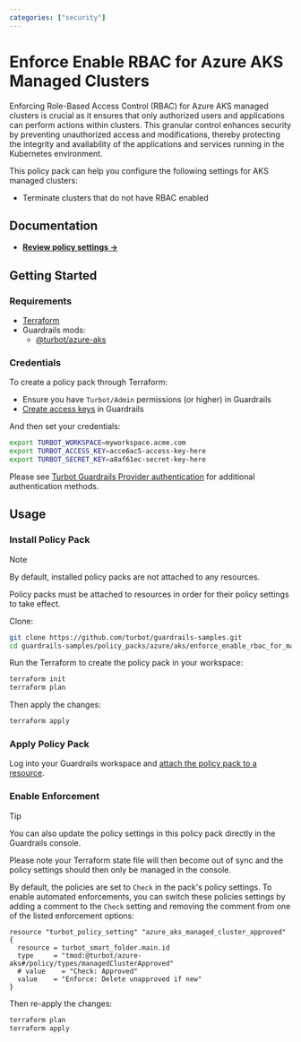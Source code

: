 ```yaml
---
categories: ["security"]
---
```


# Enforce Enable RBAC for Azure AKS Managed Clusters

Enforcing Role-Based Access Control (RBAC) for Azure AKS managed clusters is crucial as it ensures that only authorized users and applications can perform actions within clusters. This granular control enhances security by preventing unauthorized access and modifications, thereby protecting the integrity and availability of the applications and services running in the Kubernetes environment.

This policy pack can help you configure the following settings for AKS managed clusters:

- Terminate clusters that do not have RBAC enabled

## Documentation

- **[Review policy settings →](https://hub-guardrails-turbot-com-git-development-turbot.vercel.app/policy-packs/enforce_enable_rbac_for_managed_clusters/settings)**

## Getting Started

### Requirements

- [Terraform](https://developer.hashicorp.com/terraform/tutorials/azure-get-started/install-cli)
- Guardrails mods:
  - [@turbot/azure-aks](https://hub-guardrails-turbot-com-git-development-turbot.vercel.app/azure/mods/azure-aks)

### Credentials

To create a policy pack through Terraform:

- Ensure you have `Turbot/Admin` permissions (or higher) in Guardrails
- [Create access keys](https://turbot.com/guardrails/docs/guides/iam/access-keys#generate-a-new-guardrails-api-access-key) in Guardrails

And then set your credentials:

```sh
export TURBOT_WORKSPACE=myworkspace.acme.com
export TURBOT_ACCESS_KEY=acce6ac5-access-key-here
export TURBOT_SECRET_KEY=a8af61ec-secret-key-here
```

Please see [Turbot Guardrails Provider authentication](https://registry.terraform.io/providers/turbot/turbot/latest/docs#authentication) for additional authentication methods.

## Usage

### Install Policy Pack

> [!NOTE]
> By default, installed policy packs are not attached to any resources.
>
> Policy packs must be attached to resources in order for their policy settings to take effect.

Clone:

```sh
git clone https://github.com/turbot/guardrails-samples.git
cd guardrails-samples/policy_packs/azure/aks/enforce_enable_rbac_for_managed_clusters
```

Run the Terraform to create the policy pack in your workspace:

```sh
terraform init
terraform plan
```

Then apply the changes:

```sh
terraform apply
```

### Apply Policy Pack

Log into your Guardrails workspace and [attach the policy pack to a resource](https://turbot.com/guardrails/docs/guides/working-with-folders/smart#attach-a-smart-folder-to-a-resource).

### Enable Enforcement

> [!TIP]
> You can also update the policy settings in this policy pack directly in the Guardrails console.
>
> Please note your Terraform state file will then become out of sync and the policy settings should then only be managed in the console.

By default, the policies are set to `Check` in the pack's policy settings. To enable automated enforcements, you can switch these policies settings by adding a comment to the `Check` setting and removing the comment from one of the listed enforcement options:

```hcl
resource "turbot_policy_setting" "azure_aks_managed_cluster_approved" {
  resource = turbot_smart_folder.main.id
  type     = "tmod:@turbot/azure-aks#/policy/types/managedClusterApproved"
  # value    = "Check: Approved"
  value    = "Enforce: Delete unapproved if new"
}
```

Then re-apply the changes:

```sh
terraform plan
terraform apply
```
